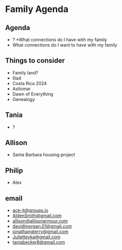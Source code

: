 # Family Agenda

## Agenda

* ? *What connections do I have with my family
* What connections do I want to have with my family

## Things to consider

* Family land?
* Iliad
* Costa Rica 2024
* Asilomar
* Dawn of Everything
* Genealogy

## Tania

* ?

## Allison

* Santa Barbara housing project

## Philip

* Alex

## email

* <a href="mailto:ace-it@groups.io">ace-it@groups.io</a>
* <a href="mailto:AldenSmith@gmail.com">AldenSmith@gmail.com</a>
* <a href="mailto:allison@allisonarmour.com">allison@allisonarmour.com</a>
* <a href="mailto:davidlmorgan.01@gmail.com">davidlmorgan.01@gmail.com</a>
* <a href="mailto:jonathangterry@gmail.com">jonathangterry@gmail.com</a>
* <a href="mailto:Juliettevka@gmail.com">Juliettevka@gmail.com</a>
* <a href="mailto:taniabecker8@gmail.com">taniabecker8@gmail.com</a>